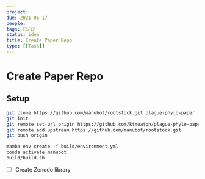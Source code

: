 ```yaml
---
project:
due: 2021-06-17
people:
tags: ⬜/📋 
status: idea
title: Create Paper Repo
type: [[Task]]
---
```


# Create Paper Repo

## Setup

```bash
git clone https://github.com/manubot/rootstock.git plague-phylo-paper
git init
git remote set-url origin https://github.com/ktmeaton/plague-phylo-paper.git
git remote add upstream https://github.com/manubot/rootstock.git
git push origin
```

```bash
mamba env create -f build/environment.yml
conda activate manubot
build/build.sh
```

- [ ] Create Zenodo library